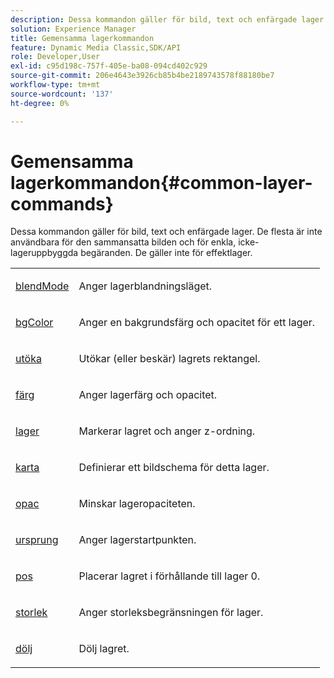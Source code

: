 ```yaml
---
description: Dessa kommandon gäller för bild, text och enfärgade lager. De flesta är inte användbara för den sammansatta bilden och för enkla, icke-lageruppbyggda begäranden. De gäller inte för effektlager.
solution: Experience Manager
title: Gemensamma lagerkommandon
feature: Dynamic Media Classic,SDK/API
role: Developer,User
exl-id: c95d198c-757f-405e-ba08-094cd402c929
source-git-commit: 206e4643e3926cb85b4be2189743578f88180be7
workflow-type: tm+mt
source-wordcount: '137'
ht-degree: 0%

---
```


# Gemensamma lagerkommandon{#common-layer-commands}

Dessa kommandon gäller för bild, text och enfärgade lager. De flesta är inte användbara för den sammansatta bilden och för enkla, icke-lageruppbyggda begäranden. De gäller inte för effektlager.

<table id="simpletable_8A74E965537D4E8CB91E95AEAE9673E0"> 
 <tr class="strow"> 
  <td class="stentry"> <p> <a href="../../../../../../is-api/http-ref/image-serving-api-ref/c-http-protocol-reference/c-command-reference/r-blendmode.md#reference-8be10dde1d584429966cb61ac8e7d172" type="reference" format="dita" scope="local"> blendMode </a> </p> </td> 
  <td class="stentry"> <p>Anger lagerblandningsläget. </p></td> 
 </tr> 
 <tr class="strow"> 
  <td class="stentry"> <p> <a href="../../../../../../is-api/http-ref/image-serving-api-ref/c-http-protocol-reference/c-command-reference/r-bgcolor.md#reference-441371ba4ef54fe781887c5ae448f6ab" type="reference" format="dita" scope="local"> bgColor </a> </p></td> 
  <td class="stentry"> <p>Anger en bakgrundsfärg och opacitet för ett lager. </p></td> 
 </tr> 
 <tr class="strow"> 
  <td class="stentry"> <p> <a href="../../../../../../is-api/http-ref/image-serving-api-ref/c-http-protocol-reference/c-command-reference/r-extend.md#reference-7e9156beb285459d830e2d56782a74ac" type="reference" format="dita" scope="local"> utöka</a> </p></td> 
  <td class="stentry"> <p>Utökar (eller beskär) lagrets rektangel. </p></td> 
 </tr> 
 <tr class="strow"> 
  <td class="stentry"> <p> <a href="/help/aem-is-ir-api/is-api/http-ref/image-serving-api-ref/c-http-protocol-reference/c-data-types/r-is-http-color.md" type="reference" format="dita" scope="local"> färg </a> </p></td> 
  <td class="stentry"> <p>Anger lagerfärg och opacitet. </p></td> 
 </tr> 
 <tr class="strow"> 
  <td class="stentry"> <p> <a href="../../../../../../is-api/http-ref/image-serving-api-ref/c-http-protocol-reference/c-command-reference/r-layer.md#reference-0f8d7fbef64841dd855917bd8fc22e6d" type="reference" format="dita" scope="local"> lager </a> </p></td> 
  <td class="stentry"> <p>Markerar lagret och anger z-ordning. </p></td> 
 </tr> 
 <tr class="strow"> 
  <td class="stentry"> <p> <a href="../../../../../../is-api/http-ref/image-serving-api-ref/c-http-protocol-reference/c-command-reference/r-map.md#reference-8f96545f196b4b7caa616e15c2363f06" type="reference" format="dita" scope="local"> karta</a> </p></td> 
  <td class="stentry"> <p>Definierar ett bildschema för detta lager. </p></td> 
 </tr> 
 <tr class="strow"> 
  <td class="stentry"> <p> <a href="../../../../../../is-api/http-ref/image-serving-api-ref/c-http-protocol-reference/c-command-reference/r-opac.md#reference-d2269b51aca34599a08d0a46ee5c27e5" type="reference" format="dita" scope="local"> opac</a> </p></td> 
  <td class="stentry"> <p>Minskar lageropaciteten. </p></td> 
 </tr> 
 <tr class="strow"> 
  <td class="stentry"> <p><a href="../../../../../../is-api/http-ref/image-serving-api-ref/c-http-protocol-reference/c-command-reference/r-origin.md#reference-e11c7ac06e2240cc884c3fec98f05138" type="reference" format="dita" scope="local"> ursprung </a> </p></td> 
  <td class="stentry"> <p>Anger lagerstartpunkten. </p></td> 
 </tr> 
 <tr class="strow"> 
  <td class="stentry"> <p> <a href="../../../../../../is-api/http-ref/image-serving-api-ref/c-http-protocol-reference/c-command-reference/r-pos.md#reference-65de948f4b404f1182b22119ca332143" type="reference" format="dita" scope="local"> pos</a> </p></td> 
  <td class="stentry"> <p>Placerar lagret i förhållande till lager 0. </p></td> 
 </tr> 
 <tr class="strow"> 
  <td class="stentry"> <p> <a href="../../../../../../is-api/http-ref/image-serving-api-ref/c-http-protocol-reference/c-command-reference/r-size-reference.md#reference-04d383f32c7b4003bed9978cb854747b" type="reference" format="dita" scope="local"> storlek </a> </p></td> 
  <td class="stentry"> <p>Anger storleksbegränsningen för lager. </p></td> 
 </tr> 
 <tr class="strow"> 
  <td class="stentry"> <p> <a href="../../../../../../is-api/http-ref/image-serving-api-ref/c-http-protocol-reference/c-command-reference/r-hide.md#reference-e336facb21a644eea78c2c84c1c4576e" type="reference" format="dita" scope="local"> dölj</a> </p></td> 
  <td class="stentry"> <p>Dölj lagret. </p></td> 
 </tr> 
</table>
